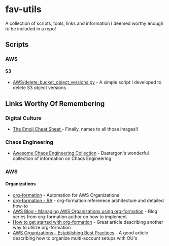 # fav-utils
A collection of scripts, tools, links and information I deemed worthy enough to be included in a repo!

## Scripts
### AWS
#### S3
- [AWS/delete_bucket_object_versions.py](https://github.com/sohailbhamani/fav-utils/blob/main/AWS/delete_bucket_object_versions.py) - A simple script I developed to delete S3 object versions
## Links Worthy Of Remembering
### Digital Culture
- [The Emoji Cheat Sheet ](https://github.com/ikatyang/emoji-cheat-sheet) - Finally, names to all those images!!
### Chaos Engineering
- [Awesome Chaos Engineering Collection](https://github.com/dastergon/awesome-chaos-engineering) - Dastergon's wonderful collection of information on Chaos Engineering
### AWS
#### Organizations
- [org-formation](https://github.com/org-formation/org-formation-cli) - Automation for AWS Organizations
- [org-formation - RA](https://github.com/org-formation/org-formation-reference) - org-formation referenece architecture and detailed how-to
- [AWS Blog - Managing AWS Organizations using org-formation](https://aws.amazon.com/blogs/opensource/managing-aws-organizations-using-the-open-source-org-formation-tool-part-1/) - Blog series from org-formation author on how to implement
- [How to get started with org-formation](https://bahr.dev/2022/02/07/org-formation/) - Great article describing another way to utilize org-formation
- [AWS Organizations - Establishing Best Practices](https://aws.amazon.com/organizations/getting-started/best-practices/) - A good article describing how to organize multi-account setups with OU's
